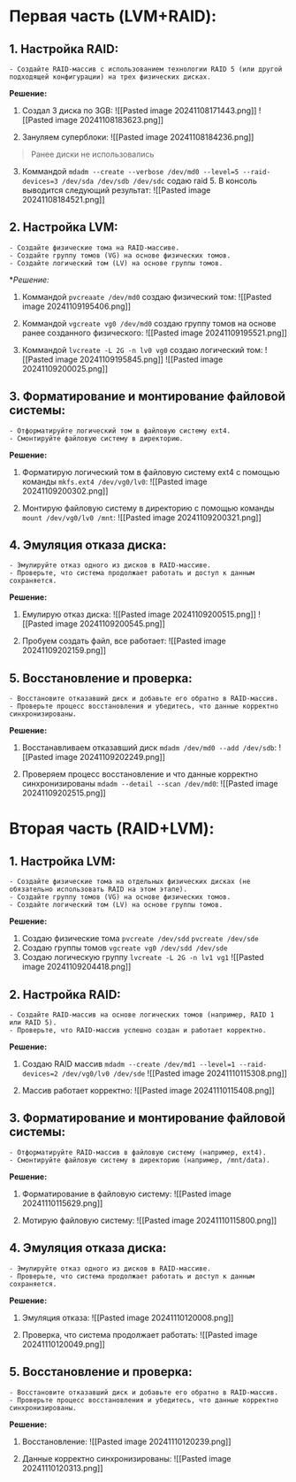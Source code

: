 # Первая часть (LVM+RAID):

## 1. **Настройка RAID:**
    - Создайте RAID-массив с использованием технологии RAID 5 (или другой подходящей конфигурации) на трех физических дисках.

**Решение:**

1. Создал 3 диска по 3GB:
![[Pasted image 20241108171443.png]]
![[Pasted image 20241108183623.png]]

2. Зануляем суперблоки:
![[Pasted image 20241108184236.png]]

> Ранее диски не использовались

3. Коммандой `mdadm --create --verbose /dev/md0 --level=5 --raid-devices=3 /dev/sda /dev/sdb /dev/sdc` содаю raid 5. В консоль выводится следующий результат:
   ![[Pasted image 20241108184521.png]]
## 2. **Настройка LVM:**
    - Создайте физические тома на RAID-массиве.
    - Создайте группу томов (VG) на основе физических томов.
    - Создайте логический том (LV) на основе группы томов.

**Решение:*

1. Коммандой `pvcreaate /dev/md0` создаю физический том:
![[Pasted image 20241109195406.png]]

2. Коммандой `vgcreate vg0 /dev/md0` создаю группу томов на основе ранее созданного физического:
![[Pasted image 20241109195521.png]]

3. Коммандой `lvcreate -L 2G -n lv0 vg0` создаю логический том:
 ![[Pasted image 20241109195845.png]]
![[Pasted image 20241109200025.png]]

## 3. **Форматирование и монтирование файловой системы:**
    - Отформатируйте логический том в файловую систему ext4.
    - Смонтируйте файловую систему в директорию.

**Решение:**

1. Форматирую логический том в файловую систему ext4 с помощью команды `mkfs.ext4 /dev/vg0/lv0`:
![[Pasted image 20241109200302.png]]

3. Монтирую файловую систему в директорию с помощью команды `mount /dev/vg0/lv0 /mnt`:
![[Pasted image 20241109200321.png]]

## 4. **Эмуляция отказа диска:**
    - Эмулируйте отказ одного из дисков в RAID-массиве.
    - Проверьте, что система продолжает работать и доступ к данным сохраняется.

**Решение:**

1. Емулирую отказ диска:
![[Pasted image 20241109200515.png]]
![[Pasted image 20241109200545.png]]

2. Пробуем создать файл, все работает:
![[Pasted image 20241109202159.png]]
## 5. **Восстановление и проверка:**
    - Восстановите отказавший диск и добавьте его обратно в RAID-массив.
    - Проверьте процесс восстановления и убедитесь, что данные корректно синхронизированы.

**Решение:**

1. Восстанавливаем отказавший диск `mdadm /dev/md0 --add /dev/sdb`:
![[Pasted image 20241109202249.png]]

2. Проверяем процесс восстановление и что данные корректно синхронизированы `mdadm --detail --scan /dev/md0`:
![[Pasted image 20241109202515.png]]

# Вторая часть (RAID+LVM):

## 1. **Настройка LVM:**
    - Создайте физические тома на отдельных физических дисках (не обязательно использовать RAID на этом этапе).
    - Создайте группу томов (VG) на основе физических томов.
    - Создайте логический том (LV) на основе группы томов.

**Решение:**

1. Создаю физические тома `pvcreate /dev/sdd` `pvcreate /dev/sde` 
2. Создаю группы томов `vgcreate vg0 /dev/sdd /dev/sde`
3. Создаю логическую группу `lvcreate -L 2G -n lv1 vg1`
![[Pasted image 20241109204418.png]]
## 2. **Настройка RAID:**
    - Создайте RAID-массив на основе логических томов (например, RAID 1 или RAID 5).
    - Проверьте, что RAID-массив успешно создан и работает корректно.

**Решение:**

1. Создаю RAID массив `mdadm --create /dev/md1 --level=1 --raid-devices=2 /dev/vg0/lv0 /dev/sde`
![[Pasted image 20241110115308.png]]

2. Массив работает корректно:
![[Pasted image 20241110115408.png]]

## 3. **Форматирование и монтирование файловой системы:**
    - Отформатируйте RAID-массив в файловую систему (например, ext4).
    - Смонтируйте файловую систему в директорию (например, /mnt/data).

**Решение:**

1. Форматирование в файловую систему:
![[Pasted image 20241110115629.png]]

2. Мотирую файловую систему:
 ![[Pasted image 20241110115800.png]]

## 4. **Эмуляция отказа диска:**
    - Эмулируйте отказ одного из дисков в RAID-массиве.
    - Проверьте, что система продолжает работать и доступ к данным сохраняется.

**Решение:**

1. Эмуляция отказа:
![[Pasted image 20241110120008.png]]

2. Проверка, что система продолжает работать:
![[Pasted image 20241110120049.png]]

## 5. **Восстановление и проверка:**
    - Восстановите отказавший диск и добавьте его обратно в RAID-массив.
    - Проверьте процесс восстановления и убедитесь, что данные корректно синхронизированы.

**Решение:**

1. Восстановление:
![[Pasted image 20241110120239.png]]

2. Данные корректно синхронизированы:
![[Pasted image 20241110120313.png]]
